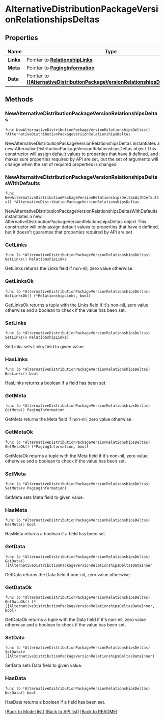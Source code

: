 # AlternativeDistributionPackageVersionRelationshipsDeltas

## Properties

Name | Type | Description | Notes
------------ | ------------- | ------------- | -------------
**Links** | Pointer to [**RelationshipLinks**](RelationshipLinks.md) |  | [optional] 
**Meta** | Pointer to [**PagingInformation**](PagingInformation.md) |  | [optional] 
**Data** | Pointer to [**[]AlternativeDistributionPackageVersionRelationshipsDeltasDataInner**](AlternativeDistributionPackageVersionRelationshipsDeltasDataInner.md) |  | [optional] 

## Methods

### NewAlternativeDistributionPackageVersionRelationshipsDeltas

`func NewAlternativeDistributionPackageVersionRelationshipsDeltas() *AlternativeDistributionPackageVersionRelationshipsDeltas`

NewAlternativeDistributionPackageVersionRelationshipsDeltas instantiates a new AlternativeDistributionPackageVersionRelationshipsDeltas object
This constructor will assign default values to properties that have it defined,
and makes sure properties required by API are set, but the set of arguments
will change when the set of required properties is changed

### NewAlternativeDistributionPackageVersionRelationshipsDeltasWithDefaults

`func NewAlternativeDistributionPackageVersionRelationshipsDeltasWithDefaults() *AlternativeDistributionPackageVersionRelationshipsDeltas`

NewAlternativeDistributionPackageVersionRelationshipsDeltasWithDefaults instantiates a new AlternativeDistributionPackageVersionRelationshipsDeltas object
This constructor will only assign default values to properties that have it defined,
but it doesn't guarantee that properties required by API are set

### GetLinks

`func (o *AlternativeDistributionPackageVersionRelationshipsDeltas) GetLinks() RelationshipLinks`

GetLinks returns the Links field if non-nil, zero value otherwise.

### GetLinksOk

`func (o *AlternativeDistributionPackageVersionRelationshipsDeltas) GetLinksOk() (*RelationshipLinks, bool)`

GetLinksOk returns a tuple with the Links field if it's non-nil, zero value otherwise
and a boolean to check if the value has been set.

### SetLinks

`func (o *AlternativeDistributionPackageVersionRelationshipsDeltas) SetLinks(v RelationshipLinks)`

SetLinks sets Links field to given value.

### HasLinks

`func (o *AlternativeDistributionPackageVersionRelationshipsDeltas) HasLinks() bool`

HasLinks returns a boolean if a field has been set.

### GetMeta

`func (o *AlternativeDistributionPackageVersionRelationshipsDeltas) GetMeta() PagingInformation`

GetMeta returns the Meta field if non-nil, zero value otherwise.

### GetMetaOk

`func (o *AlternativeDistributionPackageVersionRelationshipsDeltas) GetMetaOk() (*PagingInformation, bool)`

GetMetaOk returns a tuple with the Meta field if it's non-nil, zero value otherwise
and a boolean to check if the value has been set.

### SetMeta

`func (o *AlternativeDistributionPackageVersionRelationshipsDeltas) SetMeta(v PagingInformation)`

SetMeta sets Meta field to given value.

### HasMeta

`func (o *AlternativeDistributionPackageVersionRelationshipsDeltas) HasMeta() bool`

HasMeta returns a boolean if a field has been set.

### GetData

`func (o *AlternativeDistributionPackageVersionRelationshipsDeltas) GetData() []AlternativeDistributionPackageVersionRelationshipsDeltasDataInner`

GetData returns the Data field if non-nil, zero value otherwise.

### GetDataOk

`func (o *AlternativeDistributionPackageVersionRelationshipsDeltas) GetDataOk() (*[]AlternativeDistributionPackageVersionRelationshipsDeltasDataInner, bool)`

GetDataOk returns a tuple with the Data field if it's non-nil, zero value otherwise
and a boolean to check if the value has been set.

### SetData

`func (o *AlternativeDistributionPackageVersionRelationshipsDeltas) SetData(v []AlternativeDistributionPackageVersionRelationshipsDeltasDataInner)`

SetData sets Data field to given value.

### HasData

`func (o *AlternativeDistributionPackageVersionRelationshipsDeltas) HasData() bool`

HasData returns a boolean if a field has been set.


[[Back to Model list]](../README.md#documentation-for-models) [[Back to API list]](../README.md#documentation-for-api-endpoints) [[Back to README]](../README.md)


